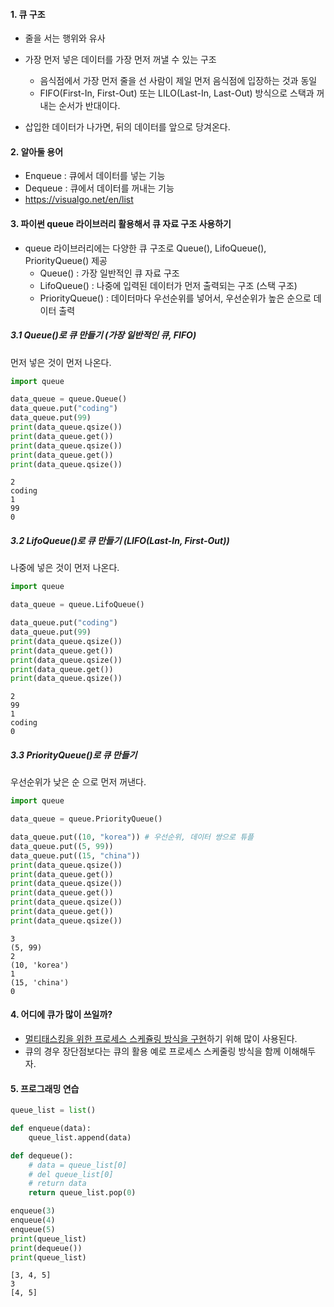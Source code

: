 #### 1. 큐 구조

- 줄을 서는 행위와 유사
- 가장 먼저 넣은 데이터를 가장 먼저 꺼낼 수 있는 구조
  - 음식점에서 가장 먼저 줄을 선 사람이 제일 먼저 음식점에 입장하는 것과 동일
  - FIFO(First-In, First-Out) 또는 LILO(Last-In, Last-Out) 방식으로 스택과 꺼내는 순서가 반대이다.

- 삽입한 데이터가 나가면, 뒤의 데이터를 앞으로 당겨온다.



#### 2. 알아둘 용어

- Enqueue : 큐에서 데이터를 넣는 기능
- Dequeue : 큐에서 데이터를 꺼내는 기능
- https://visualgo.net/en/list



#### 3. 파이썬 queue 라이브러리 활용해서 큐 자료 구조 사용하기

- queue 라이브러리에는 다양한 큐 구조로 Queue(), LifoQueue(), PriorityQueue() 제공
  - Queue() : 가장 일반적인 큐 자료 구조
  - LifoQueue() : 나중에 입력된 데이터가 먼저 출력되는 구조 (스택 구조)
  - PriorityQueue() : 데이터마다 우선순위를 넣어서, 우선순위가 높은 순으로 데이터 출력



##### 3.1 Queue()로 큐 만들기 (가장 일반적인 큐, FIFO)

먼저 넣은 것이 먼저 나온다.

```python
import queue

data_queue = queue.Queue()
data_queue.put("coding")
data_queue.put(99)
print(data_queue.qsize())
print(data_queue.get())
print(data_queue.qsize())
print(data_queue.get())
print(data_queue.qsize())
```

```
2
coding
1
99
0
```



##### 3.2 LifoQueue()로 큐 만들기 (LIFO(Last-In, First-Out))

나중에 넣은 것이 먼저 나온다.

```python
import queue

data_queue = queue.LifoQueue()

data_queue.put("coding")
data_queue.put(99)
print(data_queue.qsize())
print(data_queue.get())
print(data_queue.qsize())
print(data_queue.get())
print(data_queue.qsize())
```

```
2
99
1
coding
0
```



##### 3.3 PriorityQueue()로 큐 만들기

우선순위가 낮은 순 으로 먼저 꺼낸다.

```python
import queue

data_queue = queue.PriorityQueue()

data_queue.put((10, "korea")) # 우선순위, 데이터 쌍으로 튜플
data_queue.put((5, 99))
data_queue.put((15, "china"))
print(data_queue.qsize())
print(data_queue.get())
print(data_queue.qsize())
print(data_queue.get())
print(data_queue.qsize())
print(data_queue.get())
print(data_queue.qsize())
```

```
3
(5, 99)
2
(10, 'korea')
1
(15, 'china')
0
```



#### 4. 어디에 큐가 많이 쓰일까?

- <u>멀티태스킹을 위한 프로세스 스케쥴링 방식을 구현</u>하기 위해 많이 사용된다.
- 큐의 경우 장단점보다는 큐의 활용 예로 프로세스 스케줄링 방식을 함께 이해해두자.



#### 5. 프로그래밍 연습

```python
queue_list = list()

def enqueue(data):
    queue_list.append(data)

def dequeue():
    # data = queue_list[0]
    # del queue_list[0]
    # return data
    return queue_list.pop(0)

enqueue(3)
enqueue(4)
enqueue(5)
print(queue_list)
print(dequeue())
print(queue_list)
```

```
[3, 4, 5]
3
[4, 5]
```

